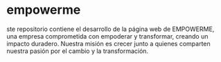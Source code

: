 # empowerme
ste repositorio contiene el desarrollo de la página web de EMPOWERME, una empresa comprometida con empoderar y transformar, creando un impacto duradero. Nuestra misión es crecer junto a quienes comparten nuestra pasión por el cambio y la transformación.
